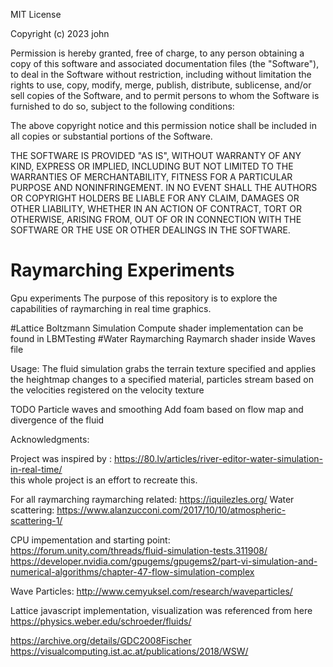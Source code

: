 MIT License

Copyright (c) 2023 john

Permission is hereby granted, free of charge, to any person obtaining a copy
of this software and associated documentation files (the "Software"), to deal
in the Software without restriction, including without limitation the rights
to use, copy, modify, merge, publish, distribute, sublicense, and/or sell
copies of the Software, and to permit persons to whom the Software is
furnished to do so, subject to the following conditions:

The above copyright notice and this permission notice shall be included in all
copies or substantial portions of the Software.

THE SOFTWARE IS PROVIDED "AS IS", WITHOUT WARRANTY OF ANY KIND, EXPRESS OR
IMPLIED, INCLUDING BUT NOT LIMITED TO THE WARRANTIES OF MERCHANTABILITY,
FITNESS FOR A PARTICULAR PURPOSE AND NONINFRINGEMENT. IN NO EVENT SHALL THE
AUTHORS OR COPYRIGHT HOLDERS BE LIABLE FOR ANY CLAIM, DAMAGES OR OTHER
LIABILITY, WHETHER IN AN ACTION OF CONTRACT, TORT OR OTHERWISE, ARISING FROM,
OUT OF OR IN CONNECTION WITH THE SOFTWARE OR THE USE OR OTHER DEALINGS IN THE
SOFTWARE.


# Raymarching Experiments
 Gpu experiments
The purpose of this repository is to explore the capabilities of raymarching in real time graphics. 

#Lattice Boltzmann Simulation
Compute shader implementation can be found in LBMTesting
#Water Raymarching
Raymarch shader inside Waves file

Usage: 
The fluid simulation grabs the terrain texture specified and applies the heightmap changes to a specified material,
particles stream based on the velocities registered on the velocity texture


TODO
Particle waves and smoothing
Add foam based on flow map and divergence of the fluid

Acknowledgments:

Project was inspired by :
https://80.lv/articles/river-editor-water-simulation-in-real-time/  
this whole project is an effort to recreate this.

For all raymarching raymarching related:
https://iquilezles.org/ 
Water scattering:
https://www.alanzucconi.com/2017/10/10/atmospheric-scattering-1/

CPU impementation and starting point:
https://forum.unity.com/threads/fluid-simulation-tests.311908/
https://developer.nvidia.com/gpugems/gpugems2/part-vi-simulation-and-numerical-algorithms/chapter-47-flow-simulation-complex

Wave Particles:
http://www.cemyuksel.com/research/waveparticles/

Lattice javascript implementation, visualization was referenced from here
https://physics.weber.edu/schroeder/fluids/

https://archive.org/details/GDC2008Fischer
https://visualcomputing.ist.ac.at/publications/2018/WSW/

